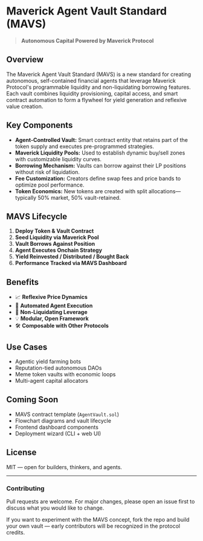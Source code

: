 # Maverick Agent Vault Standard (MAVS)

> **Autonomous Capital Powered by Maverick Protocol**

## Overview
The Maverick Agent Vault Standard (MAVS) is a new standard for creating autonomous, self-contained financial agents that leverage Maverick Protocol's programmable liquidity and non-liquidating borrowing features. Each vault combines liquidity provisioning, capital access, and smart contract automation to form a flywheel for yield generation and reflexive value creation.

## Key Components
- **Agent-Controlled Vault:** Smart contract entity that retains part of the token supply and executes pre-programmed strategies.
- **Maverick Liquidity Pools:** Used to establish dynamic buy/sell zones with customizable liquidity curves.
- **Borrowing Mechanism:** Vaults can borrow against their LP positions without risk of liquidation.
- **Fee Customization:** Creators define swap fees and price bands to optimize pool performance.
- **Token Economics:** New tokens are created with split allocations—typically 50% market, 50% vault-retained.

## MAVS Lifecycle
1. **Deploy Token & Vault Contract**
2. **Seed Liquidity via Maverick Pool**
3. **Vault Borrows Against Position**
4. **Agent Executes Onchain Strategy**
5. **Yield Reinvested / Distributed / Bought Back**
6. **Performance Tracked via MAVS Dashboard**

## Benefits
- 📈 **Reflexive Price Dynamics**
- 🤖 **Automated Agent Execution**
- 🔐 **Non-Liquidating Leverage**
- 💡 **Modular, Open Framework**
- 🛠️ **Composable with Other Protocols**

## Use Cases
- Agentic yield farming bots
- Reputation-tied autonomous DAOs
- Meme token vaults with economic loops
- Multi-agent capital allocators

## Coming Soon
- MAVS contract template (`AgentVault.sol`)
- Flowchart diagrams and vault lifecycle
- Frontend dashboard components
- Deployment wizard (CLI + web UI)

## License
MIT — open for builders, thinkers, and agents.

---

### Contributing
Pull requests are welcome. For major changes, please open an issue first to discuss what you would like to change.

If you want to experiment with the MAVS concept, fork the repo and build your own vault — early contributors will be recognized in the protocol credits. 